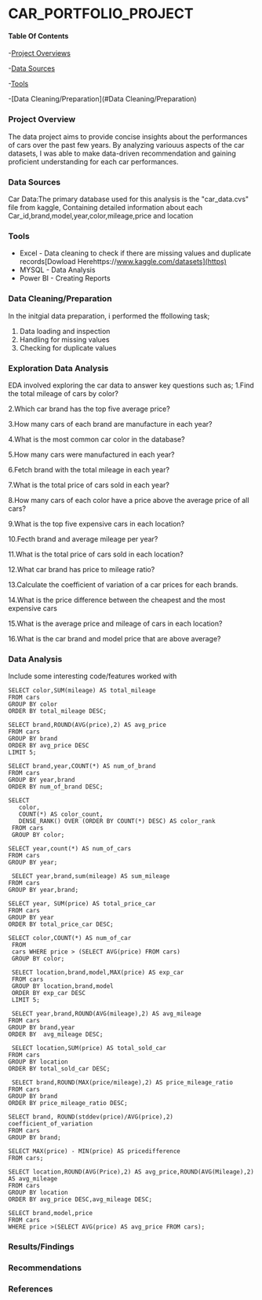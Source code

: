 # CAR_PORTFOLIO_PROJECT

#### Table Of Contents
-[Project Overviews](#Project_Overview)

-[Data Sources](#Data_Sources)

-[Tools](#Tools)

-[Data Cleaning/Preparation](#Data Cleaning/Preparation)

### Project Overview
The data project aims to provide concise insights about the performances of cars over the past few years. By analyzing variouus aspects of the car datasets, I was able to make data-driven recommendation and gaining proficient understanding for each car performances.

### Data Sources
Car Data:The primary database used for this analysis is the "car_data.cvs" file from kaggle, Containing detailed information about each Car_id,brand,model,year,color,mileage,price and location

### Tools 
- Excel - Data cleaning to check if there are missing values and duplicate records[Dowload Herehttps://www.kaggle.com/datasets](https)
- MYSQL - Data Analysis
- Power BI - Creating Reports

### Data Cleaning/Preparation
In the initgial data preparation, i performed the ffollowing task;
1. Data loading and inspection
2. Handling for missing values
3. Checking for duplicate values

### Exploration Data Analysis
EDA involved exploring the car data to answer key questions such as;
1.Find the total mileage of cars by color?

2.Which car brand has the top five average price?

3.How many cars of each brand are manufacture in each year?

4.What is the most common car color in the database?

5.How many cars were manufactured in each year?

6.Fetch brand with the total mileage in each year?

7.What is the total price of cars sold in each year?

8.How many cars of each color have a price above the average price of all cars?

9.What is the top five expensive cars in each location?

10.Fecth brand and average mileage per year?

11.What is the total price of cars sold in each location?

12.What car brand has price to mileage ratio?

13.Calculate the coefficient of variation of a car prices for each brands.

14.What is the price difference between the cheapest and the most expensive cars

15.What is the average price and mileage of cars in each location?

16.What is the car brand and model price that are above average?

### Data Analysis
Include some interesting code/features worked with
```
SELECT color,SUM(mileage) AS total_mileage
FROM cars
GROUP BY color
ORDER BY total_mileage DESC;
```

```
SELECT brand,ROUND(AVG(price),2) AS avg_price
FROM cars
GROUP BY brand
ORDER BY avg_price DESC
LIMIT 5;
```

```
SELECT brand,year,COUNT(*) AS num_of_brand
FROM cars
GROUP BY year,brand
ORDER BY num_of_brand DESC;
```


 ```
 SELECT
    color,
    COUNT(*) AS color_count,
    DENSE_RANK() OVER (ORDER BY COUNT(*) DESC) AS color_rank
  FROM cars
  GROUP BY color;
```
 
```
SELECT year,count(*) AS num_of_cars
FROM cars
GROUP BY year;
```

```
 SELECT year,brand,sum(mileage) AS sum_mileage
FROM cars
GROUP BY year,brand;
```

```
SELECT year, SUM(price) AS total_price_car
FROM cars
GROUP BY year
ORDER BY total_price_car DESC;
```

```
SELECT color,COUNT(*) AS num_of_car
 FROM 
 cars WHERE price > (SELECT AVG(price) FROM cars) 
 GROUP BY color;
```
 
```
 SELECT location,brand,model,MAX(price) AS exp_car
 FROM cars
 GROUP BY location,brand,model
 ORDER BY exp_car DESC
 LIMIT 5;
```
 
```
 SELECT year,brand,ROUND(AVG(mileage),2) AS avg_mileage
FROM cars
GROUP BY brand,year
ORDER BY  avg_mileage DESC;
```
 
```
 SELECT location,SUM(price) AS total_sold_car
FROM cars
GROUP BY location
ORDER BY total_sold_car DESC;
```

```
 SELECT brand,ROUND(MAX(price/mileage),2) AS price_mileage_ratio
FROM cars
GROUP BY brand
ORDER BY price_mileage_ratio DESC;
```

```
SELECT brand, ROUND(stddev(price)/AVG(price),2) coefficient_of_variation 
FROM cars
GROUP BY brand;
```

```
SELECT MAX(price) - MIN(price) AS pricedifference
FROM cars;
```

```
SELECT location,ROUND(AVG(Price),2) AS avg_price,ROUND(AVG(Mileage),2) AS avg_mileage
FROM cars
GROUP BY location
ORDER BY avg_price DESC,avg_mileage DESC;
```

```
SELECT brand,model,price
FROM cars
WHERE price >(SELECT AVG(price) AS avg_price FROM cars);
```

### Results/Findings



### Recommendations 


### References 






    
